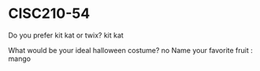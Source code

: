 # CISC210-54


Do you prefer kit kat or twix? kit kat


What would be your ideal halloween costume? no
Name your favorite fruit : mango
